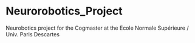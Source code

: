 # Neurorobotics_Project
Neurobotics project for the Cogmaster at the Ecole Normale Supérieure / Univ. Paris Descartes
